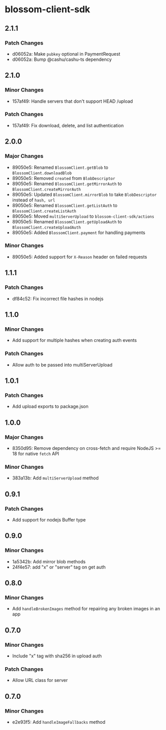 # blossom-client-sdk

## 2.1.1

### Patch Changes

- d06052a: Make `pubkey` optional in PaymentRequest
- d06052a: Bump @cashu/cashu-ts dependency

## 2.1.0

### Minor Changes

- 157af49: Handle servers that don't support HEAD /upload

### Patch Changes

- 157af49: Fix download, delete, and list authentication

## 2.0.0

### Major Changes

- 89050e5: Renamed `BlossomClient.getBlob` to `BlossomClient.downloadBlob`
- 89050e5: Removed `created` from `BlobDescriptor`
- 89050e5: Renamed `BlossomClient.getMirrorAuth` to `BlossomClient.createMirrorAuth`
- 89050e5: Updated `BlossomClient.mirrorBlob` to take `BlobDescriptor` instead of `hash, url`
- 89050e5: Renamed `BlossomClient.getListAuth` to `BlossomClient.createListAuth`
- 89050e5: Moved `multiServerUpload` to `blossom-client-sdk/actions`
- 89050e5: Renamed `BlossomClient.getUploadAuth` to `BlossomClient.createUploadAuth`
- 89050e5: Added `BlossomClient.payment` for handling payments

### Minor Changes

- 89050e5: Added support for `X-Reason` header on failed requests

## 1.1.1

### Patch Changes

- df84c52: Fix incorrect file hashes in nodejs

## 1.1.0

### Minor Changes

- Add support for multiple hashes when creating auth events

### Patch Changes

- Allow auth to be passed into multiServerUpload

## 1.0.1

### Patch Changes

- Add upload exports to package.json

## 1.0.0

### Major Changes

- 8350d95: Remove dependency on cross-fetch and require NodeJS >= 18 for native `fetch` API

### Minor Changes

- 383a13b: Add `multiServerUpload` method

## 0.9.1

### Patch Changes

- Add support for nodejs Buffer type

## 0.9.0

### Minor Changes

- 1a5342b: Add mirror blob methods
- 24f4e57: add "x" or "server" tag on get auth

## 0.8.0

### Minor Changes

- Add `handleBrokenImages` method for repairing any broken images in an app

## 0.7.0

### Minor Changes

- Include "x" tag with sha256 in upload auth

### Patch Changes

- Allow URL class for server

## 0.7.0

### Minor Changes

- e2e93f5: Add `handleImageFallbacks` method
